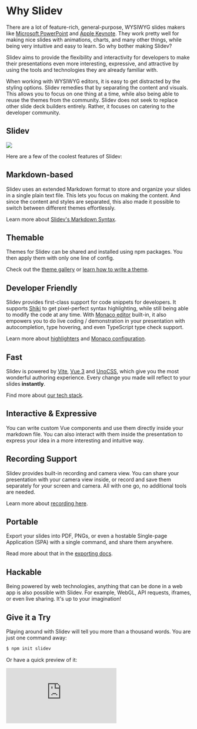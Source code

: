 # Why Slidev

There are a lot of feature-rich, general-purpose, WYSIWYG slides makers like [Microsoft PowerPoint](https://www.microsoft.com/en-us/microsoft-365/powerpoint) and [Apple Keynote](https://www.apple.com/keynote/). They work pretty well for making nice slides with animations, charts, and many other things, while being very intuitive and easy to learn. So why bother making Slidev?

Slidev aims to provide the flexibility and interactivity for developers to make their presentations even more interesting, expressive, and attractive by using the tools and technologies they are already familiar with.

When working with WYSIWYG editors, it is easy to get distracted by the styling options. Slidev remedies that by separating the content and visuals. This allows you to focus on one thing at a time, while also being able to reuse the themes from the community. Slidev does not seek to replace other slide deck builders entirely. Rather, it focuses on catering to the developer community.

## Slidev

![](/screenshots/cover.png)

Here are a few of the coolest features of Slidev:

## Markdown-based

Slidev uses an extended Markdown format to store and organize your slides in a single plain text file. This lets you focus on making the content. And since the content and styles are separated, this also made it possible to switch between different themes effortlessly.

Learn more about [Slidev's Markdown Syntax](/guide/syntax).

## Themable

Themes for Slidev can be shared and installed using npm packages. You then apply them with only one line of config.

Check out the [theme gallery](/themes/gallery) or [learn how to write a theme](/themes/write-a-theme).

## Developer Friendly

Slidev provides first-class support for code snippets for developers. It supports [Shiki](https://github.com/shikijs/shiki) to get pixel-perfect syntax highlighting, while still being able to modify the code at any time. With [Monaco editor](https://microsoft.github.io/monaco-editor/) built-in, it also empowers you to do live coding / demonstration in your presentation with autocompletion, type hovering, and even TypeScript type check support.

Learn more about [highlighters](/custom/highlighters) and [Monaco configuration](/custom/config-monaco).

## Fast

Slidev is powered by [Vite](https://vitejs.dev/), [Vue 3](https://v3.vuejs.org/) and [UnoCSS](https://unocss.dev/), which give you the most wonderful authoring experience. Every change you made will reflect to your slides **instantly**.

Find more about [our tech stack](/guide/#tech-stack).

## Interactive & Expressive

You can write custom Vue components and use them directly inside your markdown file. You can also interact with them inside the presentation to express your idea in a more interesting and intuitive way.

## Recording Support

Slidev provides built-in recording and camera view. You can share your presentation with your camera view inside, or record and save them separately for your screen and camera. All with one go, no additional tools are needed.

Learn more about [recording here](/guide/recording).

## Portable

Export your slides into PDF, PNGs, or even a hostable Single-page Application (SPA) with a single command, and share them anywhere.

Read more about that in the [exporting docs](/guide/exporting).

## Hackable

Being powered by web technologies, anything that can be done in a web app is also possible with Slidev. For example, WebGL, API requests, iframes, or even live sharing. It's up to your imagination!

## Give it a Try

Playing around with Slidev will tell you more than a thousand words. You are just one command away:

```bash
$ npm init slidev
```

Or have a quick preview of it:

<iframe class="aspect-16/9 rounded-xl w-full shadow-md border-none" src="https://www.youtube.com/embed/eW7v-2ZKZOU" title="YouTube video player" frameborder="0" allow="accelerometer; autoplay; clipboard-write; encrypted-media; gyroscope; picture-in-picture" allowfullscreen></iframe>
